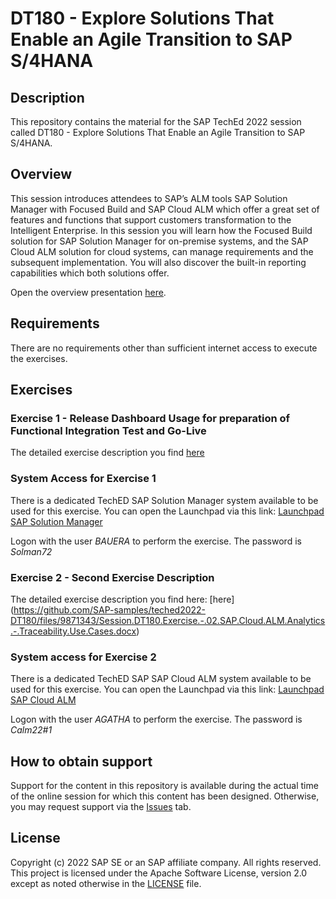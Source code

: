 # DT180 - Explore Solutions That Enable an Agile Transition to SAP S/4HANA

## Description

This repository contains the material for the SAP TechEd 2022 session called DT180 - Explore Solutions That Enable an Agile Transition to SAP S/4HANA.  

## Overview

This session introduces attendees to SAP’s ALM tools SAP Solution Manager with Focused Build and SAP Cloud ALM which offer a great set of features and functions that support customers transformation to the Intelligent Enterprise. In this session you will learn how the Focused Build solution for SAP Solution Manager for on-premise systems, and the SAP Cloud ALM solution for cloud systems, can manage requirements and the subsequent implementation. You will also discover the built-in reporting capabilities which both solutions offer.

Open the overview presentation [here](https://github.com/SAP-samples/teched2022-DT180/blob/main/DT180%20-%20Explore%20solutions%20that%20enable%20an%20Agile%20Transition%20to%20SAP%20S4HANA.pdf).

## Requirements

There are no requirements other than sufficient internet access to execute the exercises.

## Exercises

### Exercise 1 - Release Dashboard Usage for preparation of Functional Integration Test and Go-Live

The detailed exercise description you find [here](https://github.com/SAP-samples/teched2022-DT180/blob/main/Session%20DT180%20Exercise%20-%2001%20Release%20Dashboard%20Usage%20for%20preparation%20of%20FIT%20and%20Go-Live.pdf)

### System Access for Exercise 1

There is a dedicated TechED SAP Solution Manager system available to be used for this exercise. You can open the Launchpad via this link: [Launchpad SAP Solution Manager](https://teched-2022.almdemo.com/sap/bc/ui5_ui5/ui2/ushell/shells/abap/Fiorilaunchpad.html)

Logon with the user *BAUERA* to perform the exercise. The password is *Solman72*

### Exercise 2 - Second Exercise Description

The detailed exercise description you find here: [here] (https://github.com/SAP-samples/teched2022-DT180/files/9871343/Session.DT180.Exercise.-.02.SAP.Cloud.ALM.Analytics.-.Traceability.Use.Cases.docx)

### System access for Exercise 2

There is a dedicated TechED SAP SAP Cloud ALM system available to be used for this exercise. You can open the Launchpad via this link: [Launchpad SAP Cloud ALM](https://calm-teched-2022.eu20.alm.cloud.sap/launchpad#Shell-home)

Logon with the user *AGATHA* to perform the exercise. The password is *Calm22#1*


## How to obtain support

Support for the content in this repository is available during the actual time of the online session for which this content has been designed. Otherwise, you may request support via the [Issues](../../issues) tab.

## License
Copyright (c) 2022 SAP SE or an SAP affiliate company. All rights reserved. This project is licensed under the Apache Software License, version 2.0 except as noted otherwise in the [LICENSE](LICENSES/Apache-2.0.txt) file.
